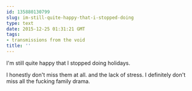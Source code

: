 ```yaml
---
id: 135880130799
slug: im-still-quite-happy-that-i-stopped-doing
type: text
date: 2015-12-25 01:31:21 GMT
tags:
- transmissions from the void
title: ''
---
```

I'm still quite happy that I stopped doing holidays. 

I honestly don't miss them at all. and the lack of stress. I definitely don't miss all the fucking family drama.